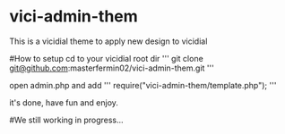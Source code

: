 # vici-admin-them
This is a vicidial theme to apply new design to vicidial

#How to setup
cd to your vicidial root dir
'''
	git clone git@github.com:masterfermin02/vici-admin-them.git
'''

open admin.php and add
'''
	require("vici-admin-them/template.php");
'''

it's done, have fun and enjoy.

#We still working in progress...